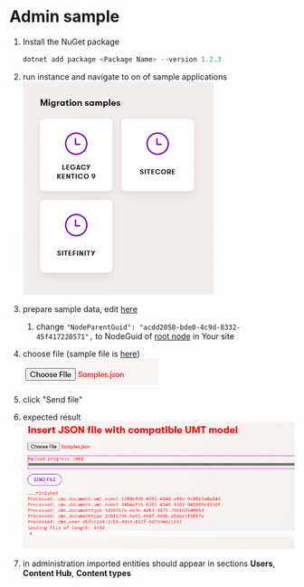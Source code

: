 # Admin sample

1. Install the NuGet package

   ```powershell
   dotnet add package <Package Name> --version 1.2.3
   ```
2. run instance and navigate to on of sample applications  
   ![Sample apps screenshot](./.images/sample-apps.png)
3. prepare sample data, edit [here](./Data/Samples.json)  
   1. change `"NodeParentGuid": "acdd2058-bde0-4c9d-8332-45f417220571",` to NodeGuid of [root node](../../Docs/References.md#root-node) in Your site
4. choose file (sample file is [here](./Data/Samples.json))  
   ![Pick file](./.images/pick-file.png)
5. click "Send file"
6. expected result  
   ![expected result](./.images/expected-result.png)

7. in administration imported entities should appear in sections **Users**, **Content Hub**, **Content types**
